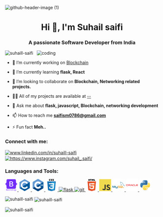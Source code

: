 ![github-header-image (1)](https://github.com/Suhaill-Saifi/Suhaill-saifi/assets/114340669/cbc9b58a-839f-47a7-bfcc-116405ce66fb)



<h1 align="center">Hi 👋, I'm Suhail saifi</h1>
<h3 align="center">A passionate Software Developer from India</h3>

<img align="right" alt="coding" width="400"  src="https://github.com/Suhaill-Saifi/Suhaill-saifi/assets/114340669/9b476569-41d7-4df5-9138-273e400bf35e"> 

<p align="left"> <img src="https://komarev.com/ghpvc/?username=suhaill-saifi&label=Profile%20views&color=0e75b6&style=flat" alt="suhaill-saifi" /> </p>

- 🔭 I’m currently working on [Blockchain](https://github.com/Suhaill-Saifi/INDpay.git)

- 🌱 I’m currently learning **flask, React**

- 👯 I’m looking to collaborate on **Blockchain, Networking related projects.**

- 👨‍💻 All of my projects are available at [--](--)

- 💬 Ask me about **flask, javascript, Blockchain, networking development**

- 📫 How to reach me **saifism0786@gmail.com**

- ⚡ Fun fact **Meh..**

<h3 align="left">Connect with me:</h3>
<p align="left">
<a href="https://linkedin.com/in/www.linkedin.com/in/suhaill-saifi" target="blank"><img align="center" src="https://raw.githubusercontent.com/rahuldkjain/github-profile-readme-generator/master/src/images/icons/Social/linked-in-alt.svg" alt="www.linkedin.com/in/suhaill-saifi" height="30" width="40" /></a>
<a href="https://instagram.com/https://www.instagram.com/suhail_.saifi/" target="blank"><img align="center" src="https://raw.githubusercontent.com/rahuldkjain/github-profile-readme-generator/master/src/images/icons/Social/instagram.svg" alt="https://www.instagram.com/suhail_.saifi/" height="30" width="40" /></a>
</p>

<h3 align="left">Languages and Tools:</h3>
<p align="left"> <a href="https://getbootstrap.com" target="_blank" rel="noreferrer"> <img src="https://raw.githubusercontent.com/devicons/devicon/master/icons/bootstrap/bootstrap-plain-wordmark.svg" alt="bootstrap" width="40" height="40"/> </a> <a href="https://www.cprogramming.com/" target="_blank" rel="noreferrer"> <img src="https://raw.githubusercontent.com/devicons/devicon/master/icons/c/c-original.svg" alt="c" width="40" height="40"/> </a> <a href="https://www.w3schools.com/cpp/" target="_blank" rel="noreferrer"> <img src="https://raw.githubusercontent.com/devicons/devicon/master/icons/cplusplus/cplusplus-original.svg" alt="cplusplus" width="40" height="40"/> </a> <a href="https://www.w3schools.com/css/" target="_blank" rel="noreferrer"> <img src="https://raw.githubusercontent.com/devicons/devicon/master/icons/css3/css3-original-wordmark.svg" alt="css3" width="40" height="40"/> </a> <a href="https://flask.palletsprojects.com/" target="_blank" rel="noreferrer"> <img src="https://www.vectorlogo.zone/logos/pocoo_flask/pocoo_flask-icon.svg" alt="flask" width="40" height="40"/> </a> <a href="https://git-scm.com/" target="_blank" rel="noreferrer"> <img src="https://www.vectorlogo.zone/logos/git-scm/git-scm-icon.svg" alt="git" width="40" height="40"/> </a> <a href="https://www.w3.org/html/" target="_blank" rel="noreferrer"> <img src="https://raw.githubusercontent.com/devicons/devicon/master/icons/html5/html5-original-wordmark.svg" alt="html5" width="40" height="40"/> </a> <a href="https://developer.mozilla.org/en-US/docs/Web/JavaScript" target="_blank" rel="noreferrer"> <img src="https://raw.githubusercontent.com/devicons/devicon/master/icons/javascript/javascript-original.svg" alt="javascript" width="40" height="40"/> </a> <a href="https://www.mysql.com/" target="_blank" rel="noreferrer"> <img src="https://raw.githubusercontent.com/devicons/devicon/master/icons/mysql/mysql-original-wordmark.svg" alt="mysql" width="40" height="40"/> </a> <a href="https://www.oracle.com/" target="_blank" rel="noreferrer"> <img src="https://raw.githubusercontent.com/devicons/devicon/master/icons/oracle/oracle-original.svg" alt="oracle" width="40" height="40"/> </a> <a href="https://www.python.org" target="_blank" rel="noreferrer"> <img src="https://raw.githubusercontent.com/devicons/devicon/master/icons/python/python-original.svg" alt="python" width="40" height="40"/> </a> </p>

<p><img align="left" src="https://github-readme-stats.vercel.app/api/top-langs?username=suhaill-saifi&show_icons=true&locale=en&layout=compact" alt="suhaill-saifi" /></p>

<p>&nbsp;<img align="center" src="https://github-readme-stats.vercel.app/api?username=suhaill-saifi&show_icons=true&locale=en" alt="suhaill-saifi" /></p>

<p><img align="center" src="https://github-readme-streak-stats.herokuapp.com/?user=suhaill-saifi&" alt="suhaill-saifi" /></p>

